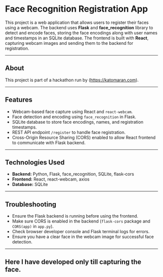 # Face Recognition Registration App

This project is a web application that allows users to register their faces using a webcam. The backend uses **Flask** and **face_recognition** library to detect and encode faces, storing the face encodings along with user names and timestamps in an SQLite database. The frontend is built with **React**, capturing webcam images and sending them to the backend for registration.

---

## About

This project is part of a hackathon run by (https://katomaran.com).

---

## Features

- Webcam-based face capture using React and `react-webcam`.
- Face detection and encoding using `face_recognition` in Flask.
- SQLite database to store face encodings, names, and registration timestamps.
- REST API endpoint `/register` to handle face registration.
- Cross-Origin Resource Sharing (CORS) enabled to allow React frontend to communicate with Flask backend.

---

## Technologies Used

- **Backend:** Python, Flask, face_recognition, SQLite, flask-cors
- **Frontend:** React, react-webcam, axios
- **Database:** SQLite

---


## Troubleshooting

- Ensure the Flask backend is running before using the frontend.
- Make sure CORS is enabled in the backend (`flask-cors` package and `CORS(app)` in `app.py`).
- Check browser developer console and Flask terminal logs for errors.
- Ensure you have a clear face in the webcam image for successful face detection.

---

## Here I have developed only till capturing the face.

